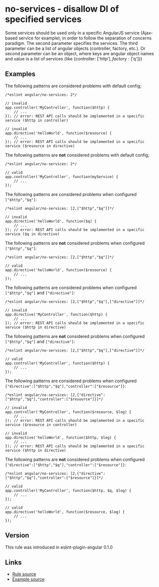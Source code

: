 <!-- WARNING: Generated documentation. Edit docs and examples in the rule and examples file ('rules/no-services.js', 'examples/no-services.js'). -->

# no-services - disallow DI of specified services

Some services should be used only in a specific AngularJS service (Ajax-based service for example), in order to follow the separation of concerns paradigm.
The second parameter specifies the services.
The third parameter can be a list of angular objects (controller, factory, etc.).
Or second parameter can be an object, where keys are angular object names and value is a list of services (like {controller: ['$http'], factory: ['$q']})

## Examples

The following patterns are considered problems with default config;

    /*eslint angular/no-services: 2*/

    // invalid
    app.controller('MyController', function($http) {
        // ...
    }); // error: REST API calls should be implemented in a specific service ($http in controller)

    // invalid
    app.directive('helloWorld', function($resource) {
        // ...
    }); // error: REST API calls should be implemented in a specific service ($resource in directive)

The following patterns are **not** considered problems with default config;

    /*eslint angular/no-services: 2*/

    // valid
    app.controller('MyController', function(myService) {
        // ...
    });

The following patterns are considered problems when configured `["$http","$q"]`:

    /*eslint angular/no-services: [2,["$http","$q"]]*/

    // invalid
    app.directive('helloWorld', function($q) {
        // ...
    }); // error: REST API calls should be implemented in a specific service ($q in directive)

The following patterns are **not** considered problems when configured `["$http","$q"]`:

    /*eslint angular/no-services: [2,["$http","$q"]]*/

    // valid
    app.directive('helloWorld', function($resource) {
        // ...
    });

The following patterns are considered problems when configured `["$http","$q"]` and `["directive"]`:

    /*eslint angular/no-services: [2,["$http","$q"],["directive"]]*/

    // invalid
    app.directive('MyController', function($http) {
        // ...
    }); // error: REST API calls should be implemented in a specific service ($http in directive)

The following patterns are **not** considered problems when configured `["$http","$q"]` and `["directive"]`:

    /*eslint angular/no-services: [2,["$http","$q"],["directive"]]*/

    // valid
    app.controller('MyController', function($http) {
        // ...
    });

The following patterns are considered problems when configured `{"directive":["$http","$q"],"controller":["$resource"]}`:

    /*eslint angular/no-services: [2,{"directive":["$http","$q"],"controller":["$resource"]}]*/

    // invalid
    app.controller('MyController', function($resource, $log) {
        // ...
    }); // error: REST API calls should be implemented in a specific service ($resource in controller)

    // invalid
    app.directive('helloWorld', function($http, $log) {
        // ...
    }); // error: REST API calls should be implemented in a specific service ($http in directive)

The following patterns are **not** considered problems when configured `{"directive":["$http","$q"],"controller":["$resource"]}`:

    /*eslint angular/no-services: [2,{"directive":["$http","$q"],"controller":["$resource"]}]*/

    // valid
    app.controller('MyController', function($http, $q, $log) {
        // ...
    });

    // valid
    app.directive('helloWorld', function($resource, $log) {
        // ...
    });

## Version

This rule was introduced in eslint-plugin-angular 0.1.0

## Links

* [Rule source](../rules/no-services.js)
* [Example source](../examples/no-services.js)
